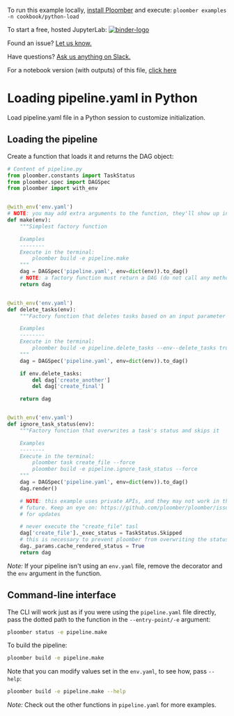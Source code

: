 <!-- start header -->
To run this example locally, [install Ploomber](https://docs.ploomber.io/en/latest/get-started/quick-start.html) and execute: `ploomber examples -n cookbook/python-load`

To start a free, hosted JupyterLab: [![binder-logo](https://raw.githubusercontent.com/ploomber/projects/master/_static/open-in-jupyterlab.svg)](https://binder.ploomber.io/v2/gh/ploomber/binder-env/main?urlpath=git-pull%3Frepo%3Dhttps%253A%252F%252Fgithub.com%252Fploomber%252Fprojects%26urlpath%3Dlab%252Ftree%252Fprojects%252Fcookbook/python-load%252FREADME.ipynb%26branch%3Dmaster)

Found an issue? [Let us know.](https://github.com/ploomber/projects/issues/new?title=cookbook/python-load%20issue)

Have questions? [Ask us anything on Slack.](https://ploomber.io/community/)

For a notebook version (with outputs) of this file, [click here](https://github.com/ploomber/projects/blob/master/cookbook/python-load/README.ipynb)
<!-- end header -->



# Loading pipeline.yaml in Python

<!-- start description -->
Load pipeline.yaml file in a Python session to customize initialization.
<!-- end description -->

## Loading the pipeline

Create a function that loads it and returns the DAG object:

<!-- #md -->
```python
# Content of pipeline.py
from ploomber.constants import TaskStatus
from ploomber.spec import DAGSpec
from ploomber import with_env


@with_env('env.yaml')
# NOTE: you may add extra arguments to the function, they'll show up in the cli
def make(env):
    """Simplest factory function

    Examples
    --------
    Execute in the terminal:
        ploomber build -e pipeline.make
    """
    dag = DAGSpec('pipeline.yaml', env=dict(env)).to_dag()
    # NOTE: a factory function must return a DAG (do not call any methods)
    return dag


@with_env('env.yaml')
def delete_tasks(env):
    """Factory function that deletes tasks based on an input parameter

    Examples
    --------
    Execute in the terminal:
        ploomber build -e pipeline.delete_tasks --env--delete_tasks true
    """
    dag = DAGSpec('pipeline.yaml', env=dict(env)).to_dag()

    if env.delete_tasks:
        del dag['create_another']
        del dag['create_final']

    return dag


@with_env('env.yaml')
def ignore_task_status(env):
    """Factory function that overwrites a task's status and skips it

    Examples
    --------
    Execute in the terminal:
        ploomber task create_file --force
        ploomber build -e pipeline.ignore_task_status --force
    """
    dag = DAGSpec('pipeline.yaml', env=dict(env)).to_dag()
    dag.render()

    # NOTE: this example uses private APIs, and they may not work in the
    # future. Keep an eye on: https://github.com/ploomber/ploomber/issues/681
    # for updates

    # never execute the "create_file" tasl
    dag['create_file']._exec_status = TaskStatus.Skipped
    # this is necessary to prevent ploomber from overwriting the status
    dag._params.cache_rendered_status = True
    return dag

```
<!-- #endmd -->

*Note:* If your pipeline isn't using an `env.yaml` file, remove the decorator and the `env` argument in the function.


## Command-line interface

The CLI will work just as if you were using the `pipeline.yaml` file directly, pass the dotted path to the function in the `--entry-point/-e` argument:

```sh
ploomber status -e pipeline.make
```

To build the pipeline:

```sh
ploomber build -e pipeline.make
```

Note that you can modify values set in the `env.yaml`, to see how, pass ``--help``:

```sh
ploomber build -e pipeline.make --help
```

*Note:* Check out the other functions in `pipeline.yaml` for more examples.
